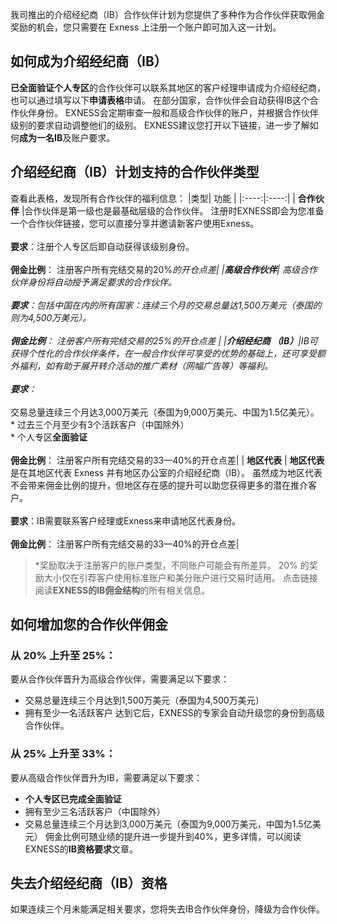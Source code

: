 我司推出的介绍经纪商（IB）合作伙伴计划为您提供了多种作为合作伙伴获取佣金奖励的机会，您只需要在 Exness 上注册一个账户即可加入这一计划。
## 如何成为介绍经纪商（IB）
**已全面验证个人专区**的合作伙伴可以联系其地区的客户经理申请成为介绍经纪商，也可以通过填写以下**申请表格**申请。
在部分国家，合作伙伴会自动获得IB这个合作伙伴身份。 EXNESS会定期审查一般和高级合作伙伴的账户，并根据合作伙伴级别的要求自动调整他们的级别。 EXNESS建议您打开以下链接，进一步了解如何**成为一名IB**及账户要求。
## 介绍经纪商（IB）计划支持的合作伙伴类型
查看此表格，发现所有合作伙伴的福利信息：
|类型| 功能 |
|:----:|:----:|
| **合作伙伴** |合作伙伴是第一级也是最基础层级的合作伙伴。 注册时EXNESS即会为您准备一个合作伙伴链接，您可以直接分享并邀请新客户使用Exness。<br/><br/>**要求**：注册个人专区后即自动获得该级别身份。<br/><br/>**佣金比例**： 注册客户所有完结交易的20%*的开仓点差|
|**高级合作伙伴**| 高级合作伙伴身份将自动授予满足要求的合作伙伴。<br/><br/>**要求**：包括中国在内的所有国家：连续三个月的交易总量达1,500万美元（泰国的则为4,500万美元）。<br/><br/>**佣金比例**： 注册客户所有完结交易的25%的开仓点差 |
|**介绍经纪商 （IB）**|IB可获得个性化的合作伙伴条件，在一般合作伙伴可享受的优势的基础上，还可享受额外福利，如有助于展开转介活动的推广素材（网幅广告等）等福利。<br/><br/>**要求**：<br/><br/>* 交易总量连续三个月达3,000万美元（泰国为9,000万美元、中国为1.5亿美元）。<br/>* 过去三个月至少有3个活跃客户（中国除外） <br/>* 个人专区**全面验证**<br/><br/>**佣金比例**： 注册客户所有完结交易的33—40%的开仓点差|
| **地区代表** | **地区代表**是在其地区代表 Exness 并有地区办公室的介绍经纪商（IB）。 虽然成为地区代表不会带来佣金比例的提升，但地区存在感的提升可以助您获得更多的潜在推介客户。<br/><br/>**要求**：IB需要联系客户经理或Exness来申请地区代表身份。<br/><br/>**佣金比例**： 注册客户所有完结交易的33—40%的开仓点差|

> *奖励取决于注册客户的账户类型，不同账户可能会有所差异。 20% 的奖励大小仅在引荐客户使用标准账户和美分账户进行交易时适用。 点击链接阅读**EXNESS的IB佣金结构**的所有相关信息。

## 如何增加您的合作伙伴佣金
### **从 20% 上升至 25%**：
要从合作伙伴晋升为高级合作伙伴，需要满足以下要求：
* 交易总量连续三个月达到1,500万美元（泰国为4,500万美元）
* 拥有至少一名活跃客户
达到它后，EXNESS的专家会自动升级您的身份到高级合作伙伴。
### **从 25% 上升至 33%**：
要从高级合作伙伴晋升为IB，需要满足以下要求：
* **个人专区已完成全面验证**
* 拥有至少三名活跃客户（中国除外）
* 交易总量连续三个月达到3,000万美元（泰国为9,000万美元，中国为1.5亿美元）
佣金比例可随业绩的提升进一步提升到40%，更多详情，可以阅读EXNESS的**IB资格要求**文章。
## 失去介绍经纪商（IB）资格
如果连续三个月未能满足相关要求，您将失去IB合作伙伴身份，降级为合作伙伴。